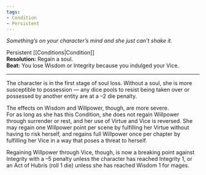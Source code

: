 ```yaml
---
tags:
- Condition
- Persistent
---
```


_Something’s on your character’s mind and she just can’t shake it._

Persistent [[Conditions|Condition]]\
**Resolution:** Regain a soul.\
**Beat:** You lose Wisdom or Integrity because you indulged your Vice.

---

The character is in the first stage of soul loss. Without a soul, she is more susceptible to possession — any dice pools to resist being taken over or possessed by another entity are at a –2 die penalty.

The effects on Wisdom and Willpower, though, are more severe.\
For as long as she has this Condition, she does not regain Willpower through surrender or rest, and her use of Virtue and Vice is reversed. She may regain one Willpower point per scene by fulfilling her Virtue without having to risk herself, and regains full Willpower once per chapter by fulfilling her Vice in a way that poses a threat to herself.

Regaining Willpower through Vice, though, is now a breaking point against Integrity with a –5 penalty unless the character has reached Integrity 1, or an Act of Hubris (roll 1 die) unless she has reached Wisdom 1 for mages.